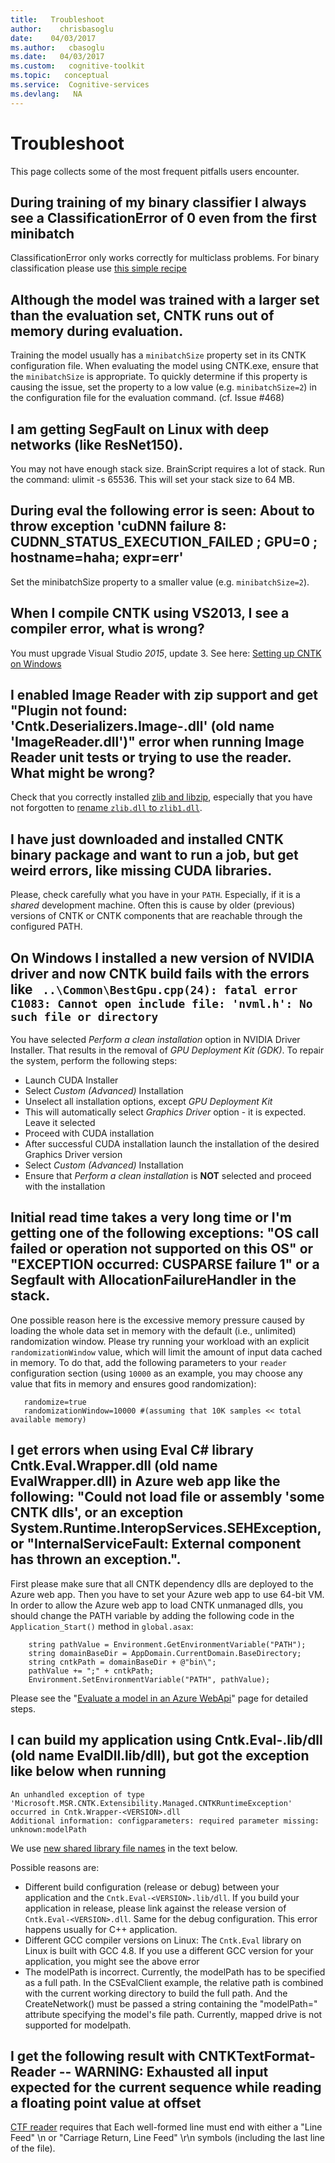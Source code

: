 ```yaml
---
title:   Troubleshoot
author:    chrisbasoglu
date:    04/03/2017
ms.author:   cbasoglu
ms.date:   04/03/2017
ms.custom:   cognitive-toolkit
ms.topic:   conceptual
ms.service:  Cognitive-services
ms.devlang:   NA
---
```


# Troubleshoot

This page collects some of the most frequent pitfalls users encounter.

## During training of my binary classifier I always see a ClassificationError of 0 even from the first minibatch

ClassificationError only works correctly for multiclass problems. For binary classification please use [this simple recipe](./How-do-I-Express-Things-in-BrainScript.md#express-the-error-rate-of-my-binary-classifier)

## Although the model was trained with a larger set than the evaluation set, CNTK runs out of memory during evaluation.

Training the model usually has a `minibatchSize` property set in its CNTK configuration file. When evaluating the model using CNTK.exe, ensure that the `minibatchSize` is appropriate. To quickly determine if this property is causing the issue, set the property to a low value (e.g. `minibatchSize=2`) in the configuration file for the evaluation command. (cf. Issue #468)

## I am getting SegFault on Linux with deep networks (like ResNet150).
You may not have enough stack size.  BrainScript requires a lot of stack.  Run the command: ulimit -s 65536.  This will set your stack size to 64 MB.

## During eval the following error is seen: About to throw exception 'cuDNN failure 8: CUDNN_STATUS_EXECUTION_FAILED ; GPU=0 ; hostname=haha; expr=err'

Set the minibatchSize property to a smaller value (e.g. `minibatchSize=2`).
 
## When I compile CNTK using VS2013, I see a compiler error, what is wrong?
You must upgrade Visual Studio *2015*, update 3. See here: [Setting up CNTK on Windows](./Setup-CNTK-on-Windows.md)

## I enabled Image Reader with zip support and get "Plugin not found: 'Cntk.Deserializers.Image-<VERSION>.dll' (old name 'ImageReader.dll')" error when running Image Reader unit tests or trying to use the reader. What might be wrong?
Check that you correctly installed [zlib and libzip](./Setup-CNTK-on-Windows.md#optional-zlib-and-libzip), especially that you have not forgotten to [rename `zlib.dll` to `zlib1.dll`](./Setup-CNTK-on-Windows.md#preparing-the-environment).

## I have just downloaded and installed CNTK **binary package** and want to run a job, but get weird errors, like missing CUDA libraries.
Please, check carefully what you have in your `PATH`. Especially, if it is a *shared* development machine. Often this is cause by older (previous) versions of CNTK or CNTK components that are reachable through the configured PATH.

## On Windows I installed a new version of NVIDIA driver and now CNTK build fails with the errors like ``` ..\Common\BestGpu.cpp(24): fatal error C1083: Cannot open include file: 'nvml.h': No such file or directory```
You have selected *Perform a clean installation* option in NVIDIA Driver Installer. That results in the removal of *GPU Deployment Kit (GDK)*. To repair the system, perform the following steps:
* Launch CUDA Installer
* Select *Custom (Advanced)* Installation
* Unselect all installation options, except *GPU Deployment Kit*
* This will automatically select *Graphics Driver* option - it is expected. Leave it selected
* Proceed with CUDA installation
* After successful CUDA installation launch the installation of the desired Graphics Driver version
* Select *Custom (Advanced)* Installation
* Ensure that *Perform a clean installation* is **NOT** selected and proceed with the installation

## Initial read time takes a very long time **or** I'm getting one of the following exceptions: "OS call failed or operation not supported on this OS" or "EXCEPTION occurred: CUSPARSE failure 1" or a Segfault with AllocationFailureHandler in the stack.

One possible reason here is the excessive memory pressure caused by loading the whole data set in memory with the default (i.e., unlimited) randomization window. Please try running your workload with an explicit `randomizationWindow` value, which will limit the amount of input data cached in memory. To do that, add the following parameters to your `reader` configuration section (using `10000` as an example, you may choose any value that fits in memory and ensures good randomization): 
```
   randomize=true
   randomizationWindow=10000 #(assuming that 10K samples << total available memory)
```

## I get errors when using Eval C# library Cntk.Eval.Wrapper.dll (old name EvalWrapper.dll) in Azure web app like the following: "Could not load file or assembly 'some CNTK dlls', or an exception System.Runtime.InteropServices.SEHException, or "InternalServiceFault: External component has thrown an exception.". 

First please make sure that all CNTK dependency dlls are deployed to the Azure web app.
Then you have to set your Azure web app to use 64-bit VM. In order to allow the Azure web app to load CNTK unmanaged dlls, you should change the PATH variable by adding the following code in the `Application_Start()` method in `global.asax`:
```   
    string pathValue = Environment.GetEnvironmentVariable("PATH");
    string domainBaseDir = AppDomain.CurrentDomain.BaseDirectory;
    string cntkPath = domainBaseDir + @"bin\";
    pathValue += ";" + cntkPath;
    Environment.SetEnvironmentVariable("PATH", pathValue);
```
 
Please see the "[Evaluate a model in an Azure WebApi](./Evaluate-a-model-in-an-Azure-WebApi.md)" page for detailed steps.  

## I can build my application using Cntk.Eval-<VERSION>.lib/dll (old name EvalDll.lib/dll), but got the exception like below when running

	An unhandled exception of type 'Microsoft.MSR.CNTK.Extensibility.Managed.CNTKRuntimeException' occurred in Cntk.Wrapper-<VERSION>.dll
	Additional information: configparameters: required parameter missing: unknown:modelPath
We use [new shared library file names](./CNTK-Shared-Libraries-Naming-Format.md) in the text below.

Possible reasons are:  
* Different build configuration (release or debug) between your application and the `Cntk.Eval-<VERSION>.lib/dll`. If you build your application in release, please link against the release version of `Cntk.Eval-<VERSION>.dll`. Same for the debug configuration. This error  happens usually for C++ application.  
* Different GCC compiler versions on Linux: The `Cntk.Eval` library on Linux is built with GCC 4.8. If you use a different GCC version for your application, you might see the above error
* The modelPath is incorrect.  Currently, the modelPath has to be specified as a full path. In the CSEvalClient example, the relative path is combined with the current working directory to build the full path. And the CreateNetwork() must be passed a string containing the "modelPath=" attribute specifying the model's file path. Currently, mapped drive is not supported for modelpath.

## I get the following result with CNTKTextFormat-Reader -- WARNING: Exhausted all input expected for the current sequence while reading a floating point value at offset

[CTF reader](./BrainScript-CNTKTextFormat-Reader.md) requires that Each well-formed line must end with either a "Line Feed" \n or "Carriage Return, Line Feed" \r\n symbols (including the last line of the file).
